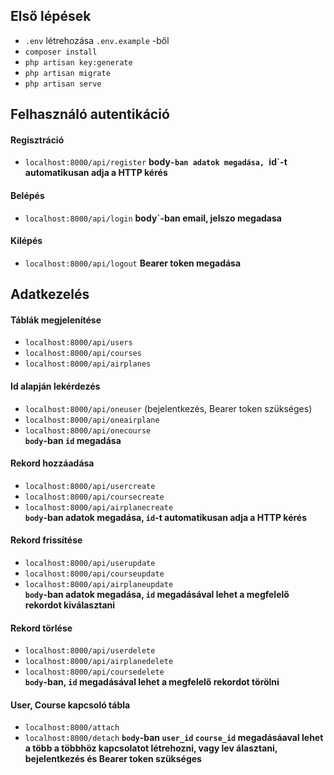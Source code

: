 ## Első lépések
- `.env` létrehozása `.env.example` -ből
- `composer install`
- `php artisan key:generate`
- `php artisan migrate`
- `php artisan serve`
## Felhasználó autentikáció
#### Regisztráció
- `localhost:8000/api/register`
**body`-ban adatok megadása, `id`-t automatikusan adja a HTTP kérés**
#### Belépés
- `localhost:8000/api/login`
**body`-ban email, jelszo megadasa**
#### Kilépés
- `localhost:8000/api/logout`
**Bearer token megadása**
## Adatkezelés
#### Táblák megjelenítése
- `localhost:8000/api/users`
- `localhost:8000/api/courses`
- `localhost:8000/api/airplanes`
 
#### Id alapján lekérdezés
- `localhost:8000/api/oneuser` (bejelentkezés, Bearer token szükséges)
- `localhost:8000/api/oneairplane`
- `localhost:8000/api/onecourse` <br>
**`body`-ban `id` megadása**

#### Rekord hozzáadása
- `localhost:8000/api/usercreate`
- `localhost:8000/api/coursecreate`
- `localhost:8000/api/airplanecreate` <br>
**`body`-ban adatok megadása, `id`-t automatikusan adja a HTTP kérés**

#### Rekord frissítése
- `localhost:8000/api/userupdate`
- `localhost:8000/api/courseupdate`
- `localhost:8000/api/airplaneupdate` <br>
**`body`-ban adatok megadása, `id` megadásával lehet a megfelelő rekordot kiválasztani**
  
#### Rekord törlése
- `localhost:8000/api/userdelete`
- `localhost:8000/api/airplanedelete`
- `localhost:8000/api/coursedelete` <br>
**`body`-ban, `id` megadásával lehet a megfelelő rekordot törölni**

#### User, Course kapcsoló tábla 
- `localhost:8000/attach`
- `localhost:8000/detach`
**`body`-ban `user_id` `course_id` megadásáaval lehet a több a többhöz kapcsolatot létrehozni, vagy lev
  álasztani, bejelentkezés és Bearer token szükséges**
